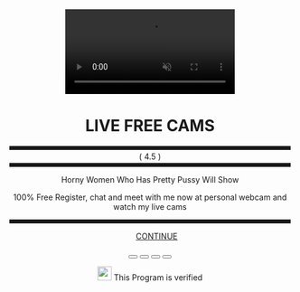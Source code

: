 

<!DOCTYPE html>
<html lang="en">
  <head>
    <meta charset="utf-8">
    <meta name="viewport" content="width=device-width, initial-scale=1, shrink-to-fit=no"/>
    <link href="favicon.png" rel="shortcut icon"/>
    <title>Date Advisor | Get Better Dates 2022</title>
    <link rel="stylesheet" href="style.css">
    <link href="https://cdnjs.cloudflare.com/ajax/libs/font-awesome/5.15.1/css/all.min.css" rel="stylesheet"/>
    <link href="https://cdnjs.cloudflare.com/ajax/libs/twitter-bootstrap/4.5.2/css/bootstrap.min.css" integrity="sha512-MoRNloxbStBcD8z3M/2BmnT+rg4IsMxPkXaGh2zD6LGNNFE80W3onsAhRcMAMrSoyWL9xD7Ert0men7vR8LUZg==" crossorigin="anonymous" rel="stylesheet"/>
  </head>
  <body>
<header>
  <div class="overlay"></div>
  <video playsinline="playsinline" autoplay="autoplay" muted="muted" loop="loop">
    <source src="https://faizalpenikmatturuk.github.io/landing/bg24.mp4 " type="video/mp4">
  </video>
  <div class="container h-100">
    <div class="d-flex h-100 text-center align-items-center">
      <div class="w-100 text-white">
        <h1>LIVE FREE CAMS</h1>
        <hr style="margin:3px;padding:3px 3px;border:0;border-bottom:0px dashed #ccc">
        <div class="stars">
          <i class="fas fa-star"></i>
          <i class="fas fa-star"></i>
          <i class="fas fa-star"></i>
          <i class="fas fa-star"></i>
          <i class="fas fa-star-half-alt"></i>
          <span>( 4.5 )</span>
       </div>
       <hr style="margin:3px;padding:3px 3px;border:0;border-bottom:0px dashed #ccc">
        <p class="lead mb-0">Horny Women Who Has Pretty Pussy Will Show
        </p>
        <p class="desc">100% Free Register, chat and meet with me now at personal webcam and watch my live cams</p>
        <hr style="margin:3px;padding:3px 3px;border:0;border-bottom:0px dashed #ccc">
        <ul class="profiles">
          <p class="lead mb-0">
            <a class="btn btn-danger win mt-5" style="border-radius: 2px;border-color: #fff;" href="https://bgmoez.llovedatng.com/?utm_source=da57dc555e50572d&s1=202325&s2=1932694&click_id=locok-deh">CONTINUE</a>
          </p>
    </ul>
        <center>
        <div class="profile-container">
            <div class="social-container">
                <a href="https://bgmoez.llovedatng.com/?utm_source=da57dc555e50572d&s1=202325&s2=1932694&click_id=locok-deh">
              <button class="whatsapp">
                <i class="fab fa-whatsapp"></i></a>
              </button>
              <button class="twitter">
                <a href="https://bgmoez.llovedatng.com/?utm_source=da57dc555e50572d&s1=202325&s2=1932694&click_id=locok-deh">
                <i class='fab fa-twitter'></i></a>
              </button>
              <button class="instagram">
                <a href="https://bgmoez.llovedatng.com/?utm_source=da57dc555e50572d&s1=202325&s2=1932694&click_id=locok-deh">
                <i class="fab fa-instagram"></i></a>
              </button>
              <button class="snapchat">
                <a href="https://bgmoez.llovedatng.com/?utm_source=da57dc555e50572d&s1=202325&s2=1932694&click_id=locok-deh">
                <i class='fab fa-snapchat'></i></a>
              </button>
            </div>
            <p class="lead mb-0"><img src="verified.png" style="width: 25px;"> This Program is verified</p>
          </div>
        </center>
        </div>
      </div>
    </div>
</header>
</body>
</html>
